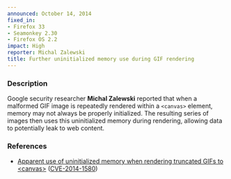 ```yaml
---
announced: October 14, 2014
fixed_in:
- Firefox 33
- Seamonkey 2.30
- Firefox OS 2.2
impact: High
reporter: Michal Zalewski
title: Further uninitialized memory use during GIF rendering
---
```


<h3>Description</h3>

<p>Google security researcher <strong>Michal Zalewski</strong> reported that
when a malformed GIF image is repeatedly rendered within a
<code>&lt;canvas&gt;</code> element, memory may not always be properly
initialized. The resulting series of images then uses this uninitialized memory
during rendering, allowing data to potentially leak to web content.
</p>

<h3>References</h3>

<ul>
  <li><a href="https://bugzilla.mozilla.org/show_bug.cgi?id=1063733">
       Apparent use of uninitialized memory when rendering truncated GIFs to
&lt;canvas&gt;</a> (<a href="http://cve.mitre.org/cgi-bin/cvename.cgi?name=CVE-2014-1580" class="ex-ref">CVE-2014-1580</a>)</li>
</ul>



